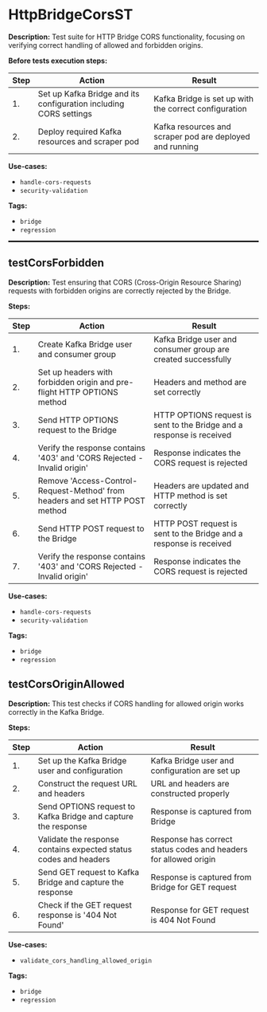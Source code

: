 # HttpBridgeCorsST

**Description:** Test suite for HTTP Bridge CORS functionality, focusing on verifying correct handling of allowed and forbidden origins.

**Before tests execution steps:**

| Step | Action | Result |
| - | - | - |
| 1. | Set up Kafka Bridge and its configuration including CORS settings | Kafka Bridge is set up with the correct configuration |
| 2. | Deploy required Kafka resources and scraper pod | Kafka resources and scraper pod are deployed and running |

**Use-cases:**

* `handle-cors-requests`
* `security-validation`

**Tags:**

* `bridge`
* `regression`

<hr style="border:1px solid">

## testCorsForbidden

**Description:** Test ensuring that CORS (Cross-Origin Resource Sharing) requests with forbidden origins are correctly rejected by the Bridge.

**Steps:**

| Step | Action | Result |
| - | - | - |
| 1. | Create Kafka Bridge user and consumer group | Kafka Bridge user and consumer group are created successfully |
| 2. | Set up headers with forbidden origin and pre-flight HTTP OPTIONS method | Headers and method are set correctly |
| 3. | Send HTTP OPTIONS request to the Bridge | HTTP OPTIONS request is sent to the Bridge and a response is received |
| 4. | Verify the response contains '403' and 'CORS Rejected - Invalid origin' | Response indicates the CORS request is rejected |
| 5. | Remove 'Access-Control-Request-Method' from headers and set HTTP POST method | Headers are updated and HTTP method is set correctly |
| 6. | Send HTTP POST request to the Bridge | HTTP POST request is sent to the Bridge and a response is received |
| 7. | Verify the response contains '403' and 'CORS Rejected - Invalid origin' | Response indicates the CORS request is rejected |

**Use-cases:**

* `handle-cors-requests`
* `security-validation`

**Tags:**

* `bridge`
* `regression`


## testCorsOriginAllowed

**Description:** This test checks if CORS handling for allowed origin works correctly in the Kafka Bridge.

**Steps:**

| Step | Action | Result |
| - | - | - |
| 1. | Set up the Kafka Bridge user and configuration | Kafka Bridge user and configuration are set up |
| 2. | Construct the request URL and headers | URL and headers are constructed properly |
| 3. | Send OPTIONS request to Kafka Bridge and capture the response | Response is captured from Bridge |
| 4. | Validate the response contains expected status codes and headers | Response has correct status codes and headers for allowed origin |
| 5. | Send GET request to Kafka Bridge and capture the response | Response is captured from Bridge for GET request |
| 6. | Check if the GET request response is '404 Not Found' | Response for GET request is 404 Not Found |

**Use-cases:**

* `validate_cors_handling_allowed_origin`

**Tags:**

* `bridge`
* `regression`

